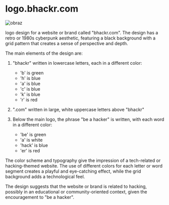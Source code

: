 # logo.bhackr.com



![obraz](https://github.com/user-attachments/assets/e72a36f5-432e-4825-81bf-20ae77cf77d4)


logo design for a website or brand called "bhackr.com". The design has a retro or 1980s cyberpunk aesthetic, featuring a black background with a grid pattern that creates a sense of perspective and depth.

The main elements of the design are:

1. "bhackr" written in lowercase letters, each in a different color:
   - 'b' is green
   - 'h' is blue
   - 'a' is blue
   - 'c' is blue
   - 'k' is blue
   - 'r' is red

2. ".com" written in large, white uppercase letters above "bhackr"

3. Below the main logo, the phrase "be a hacker" is written, with each word in a different color:
   - 'be' is green
   - 'a' is white
   - 'hack' is blue
   - 'er' is red

The color scheme and typography give the impression of a tech-related or hacking-themed website. The use of different colors for each letter or word segment creates a playful and eye-catching effect, while the grid background adds a technological feel.

The design suggests that the website or brand is related to hacking, possibly in an educational or community-oriented context, given the encouragement to "be a hacker".
